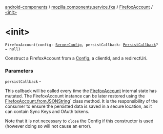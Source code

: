 [android-components](../../index.md) / [mozilla.components.service.fxa](../index.md) / [FirefoxAccount](index.md) / [&lt;init&gt;](./-init-.md)

# &lt;init&gt;

`FirefoxAccount(config: `[`ServerConfig`](../-server-config.md)`, persistCallback: `[`PersistCallback`](../-persist-callback.md)`? = null)`

Construct a FirefoxAccount from a [Config](#), a clientId, and a redirectUri.

### Parameters

`persistCallback` -

This callback will be called every time the [FirefoxAccount](index.md)
internal state has mutated.
The FirefoxAccount instance can be later restored using the
[FirefoxAccount.fromJSONString](from-j-s-o-n-string.md)` class method.
It is the responsibility of the consumer to ensure the persisted data
is saved in a secure location, as it can contain Sync Keys and
OAuth tokens.



Note that it is not necessary to `close` the Config if this constructor is used (however
doing so will not cause an error).

